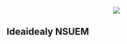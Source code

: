 <p align="center"><img src="https://laravel.com/assets/img/components/logo-laravel.svg"></p>

## Ideaidealy NSUEM
